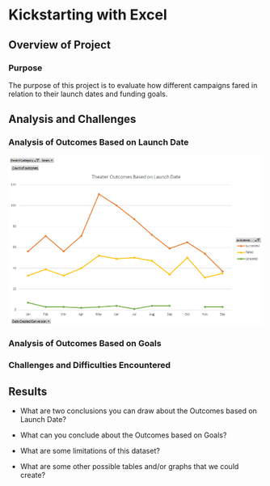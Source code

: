 # Kickstarting with Excel

## Overview of Project

### Purpose

The purpose of this project is to evaluate how different campaigns fared in relation to their launch dates and funding goals.

## Analysis and Challenges

### Analysis of Outcomes Based on Launch Date

![After separating the results into successful, failed, and canceled categories and graphing the total number based on month here are our results](Resources/Theater_Outcomes_vs_Launch.png) 

### Analysis of Outcomes Based on Goals

### Challenges and Difficulties Encountered

## Results

- What are two conclusions you can draw about the Outcomes based on Launch Date?

- What can you conclude about the Outcomes based on Goals?

- What are some limitations of this dataset?

- What are some other possible tables and/or graphs that we could create?
